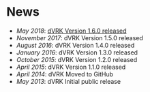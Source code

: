 News
==========

* _May 2018_: [dVRK Version 1.6.0 released](https://github.com/jhu-dvrk/sawIntuitiveResearchKit/wiki#software-1)
* _November 2017_: dVRK Version 1.5.0 released
* _August 2016_: dVRK Version 1.4.0 released
* _January 2016_: dVRK Version 1.3.0 released
* _October 2015_: dVRK Version 1.2.0 released
* _April 2015_: dVRK Version 1.1.0 released
* _April 2014_: dVRK Moved to GitHub
* _May 2013_: dVRK Initial public release